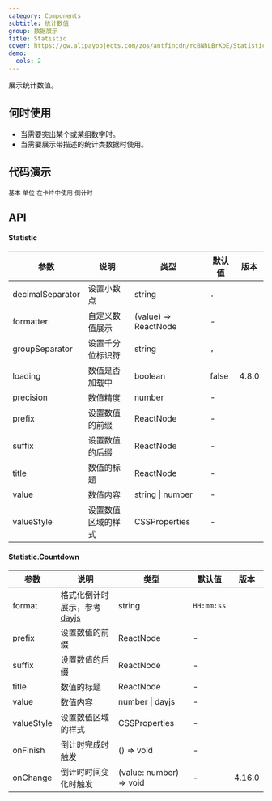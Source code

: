 ```yaml
---
category: Components
subtitle: 统计数值
group: 数据展示
title: Statistic
cover: https://gw.alipayobjects.com/zos/antfincdn/rcBNhLBrKbE/Statistic.svg
demo:
  cols: 2
---
```


展示统计数值。

## 何时使用

- 当需要突出某个或某组数字时。
- 当需要展示带描述的统计类数据时使用。

## 代码演示

<code src="./demo/basic.tsx">基本</code>
<code src="./demo/unit.tsx">单位</code>
<code src="./demo/card.tsx">在卡片中使用</code>
<code src="./demo/countdown.tsx">倒计时</code>

## API

#### Statistic

| 参数             | 说明               | 类型                 | 默认值 | 版本  |
| ---------------- | ------------------ | -------------------- | ------ | ----- |
| decimalSeparator | 设置小数点         | string               | `.`    |       |
| formatter        | 自定义数值展示     | (value) => ReactNode | -      |       |
| groupSeparator   | 设置千分位标识符   | string               | `,`    |       |
| loading          | 数值是否加载中     | boolean              | false  | 4.8.0 |
| precision        | 数值精度           | number               | -      |       |
| prefix           | 设置数值的前缀     | ReactNode            | -      |       |
| suffix           | 设置数值的后缀     | ReactNode            | -      |       |
| title            | 数值的标题         | ReactNode            | -      |       |
| value            | 数值内容           | string \| number     | -      |       |
| valueStyle       | 设置数值区域的样式 | CSSProperties        | -      |       |

#### Statistic.Countdown

| 参数 | 说明 | 类型 | 默认值 | 版本 |
| --- | --- | --- | --- | --- |
| format | 格式化倒计时展示，参考 [dayjs](https://day.js.org/) | string | `HH:mm:ss` |  |
| prefix | 设置数值的前缀 | ReactNode | - |  |
| suffix | 设置数值的后缀 | ReactNode | - |  |
| title | 数值的标题 | ReactNode | - |  |
| value | 数值内容 | number \| dayjs | - |  |
| valueStyle | 设置数值区域的样式 | CSSProperties | - |  |
| onFinish | 倒计时完成时触发 | () => void | - |  |
| onChange | 倒计时时间变化时触发 | (value: number) => void | - | 4.16.0 |

